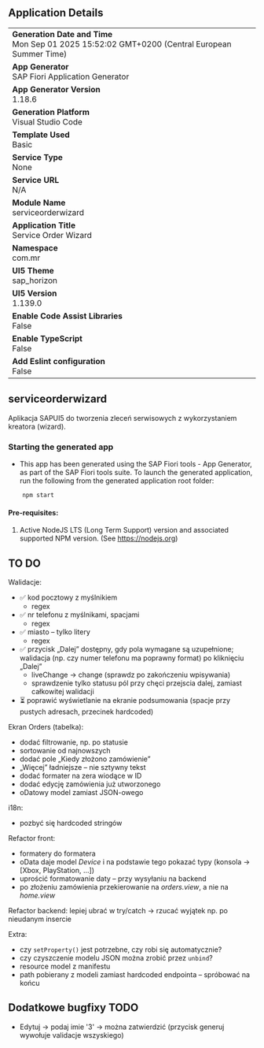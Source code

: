 ## Application Details
|               |
| ------------- |
|**Generation Date and Time**<br>Mon Sep 01 2025 15:52:02 GMT+0200 (Central European Summer Time)|
|**App Generator**<br>SAP Fiori Application Generator|
|**App Generator Version**<br>1.18.6|
|**Generation Platform**<br>Visual Studio Code|
|**Template Used**<br>Basic|
|**Service Type**<br>None|
|**Service URL**<br>N/A|
|**Module Name**<br>serviceorderwizard|
|**Application Title**<br>Service Order Wizard|
|**Namespace**<br>com.mr|
|**UI5 Theme**<br>sap_horizon|
|**UI5 Version**<br>1.139.0|
|**Enable Code Assist Libraries**<br>False|
|**Enable TypeScript**<br>False|
|**Add Eslint configuration**<br>False|

## serviceorderwizard

Aplikacja SAPUI5 do tworzenia zleceń serwisowych z wykorzystaniem kreatora (wizard).

### Starting the generated app

-   This app has been generated using the SAP Fiori tools - App Generator, as part of the SAP Fiori tools suite.  To launch the generated application, run the following from the generated application root folder:

```
    npm start
```

#### Pre-requisites:

1. Active NodeJS LTS (Long Term Support) version and associated supported NPM version.  (See https://nodejs.org)


## TO DO
Walidacje:
* ✅ kod pocztowy z myślnikiem 
    - regex
* ✅ nr telefonu z myślnikami, spacjami 
    - regex
* ✅ miasto – tylko litery 
    - regex
* ✅ przycisk „Dalej” dostępny, gdy pola wymagane są uzupełnione; walidacja (np. czy numer telefonu ma poprawny format) po kliknięciu „Dalej” 
    - liveChange -> change (sprawdz po zakończeniu wpisywania)
     - sprawdzenie tylko statusu pól przy chęci przejscia dalej, zamiast całkowitej walidacji
* ⏳ poprawić wyświetlanie na ekranie podsumowania (spacje przy pustych adresach, przecinek hardcoded)

Ekran Orders (tabelka):
* dodać filtrowanie, np. po statusie
* sortowanie od najnowszych
* dodać pole „Kiedy złożono zamówienie”
* „Więcej” ładniejsze – nie sztywny tekst
* dodać formater na zera wiodące w ID
* dodać edycję zamówienia już utworzonego
* oDatowy model zamiast JSON-owego

i18n:
* pozbyć się hardcoded stringów

Refactor front:
* formatery do formatera
* oData daje model *Device* i na podstawie tego pokazać typy (konsola → \[Xbox, PlayStation, …])
* uprościć formatowanie daty – przy wysyłaniu na backend
* po złożeniu zamówienia przekierowanie na *orders.view*, a nie na *home.view*

Refactor backend:
lepiej ubrać w try/catch → rzucać wyjątek np. po nieudanym insercie

Extra:
* czy `setProperty()` jest potrzebne, czy robi się automatycznie?
* czy czyszczenie modelu JSON można zrobić przez `unbind`?
* resource model z manifestu
* path pobierany z modeli zamiast hardcoded endpointa – spróbować na końcu


## Dodatkowe bugfixy TODO
* Edytuj -> podaj imie '3' -> można zatwierdzić (przycisk generuj wywołuje validacje wszyskiego)




